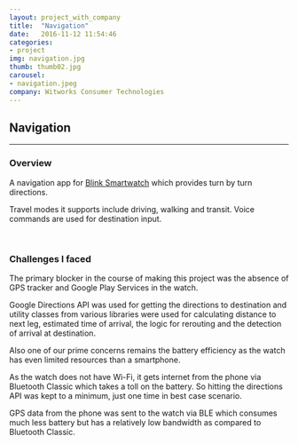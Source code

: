 ```yaml
---
layout: project_with_company
title:  "Navigation"
date:   2016-11-12 11:54:46
categories:
- project
img: navigation.jpg
thumb: thumb02.jpg
carousel:
- navigation.jpeg
company: Witworks Consumer Technologies
---
```

## Navigation
--------------

### Overview
A navigation app for [Blink Smartwatch](https://blink.watch) which provides turn by turn directions.

Travel modes it supports include driving, walking and transit. Voice commands are used for destination input.

<br>

### Challenges I faced
The primary blocker in the course of making this project was the absence of GPS tracker and Google Play Services in the watch.

Google Directions API was used for getting the directions to destination and utility classes from various libraries were used for calculating distance to next leg, estimated time of arrival, the logic for rerouting and the detection of arrival at destination.

Also one of our prime concerns remains the battery efficiency as the watch has even limited resources than a smartphone.

As the watch does not have Wi-Fi, it gets internet from the phone via Bluetooth Classic which takes a toll on the battery. So hitting the directions API was kept to a minimum, just one time in best case scenario.

GPS data from the phone was sent to the watch via BLE which consumes much less battery but has a relatively low bandwidth as compared to Bluetooth Classic.